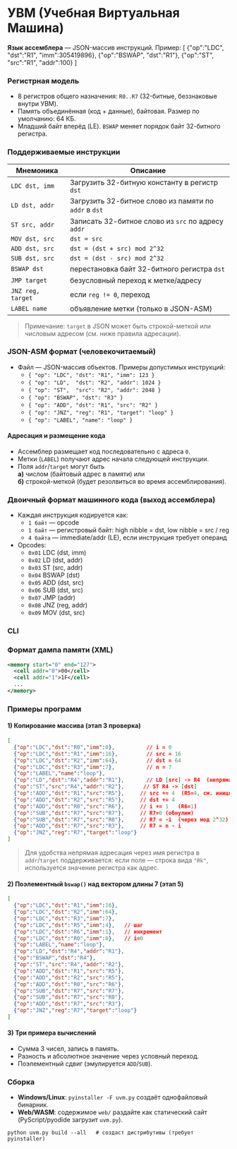 # УВМ (Учебная Виртуальная Машина)

**Язык ассемблера** — JSON-массив инструкций. Пример:
[
  {"op":"LDC", "dst":"R1", "imm":305419896},
  {"op":"BSWAP", "dst":"R1"},
  {"op":"ST", "src":"R1", "addr":100}
]

### Регистрная модель
- 8 регистров общего назначения: `R0..R7` (32-битные, беззнаковые внутри УВМ).
- Память объединённая (код + данные), байтовая. Размер по умолчанию: 64 КБ.
- Младший байт вперёд (LE). `BSWAP` меняет порядок байт 32-битного регистра.

### Поддерживаемые инструкции
| Мнемоника | Описание |
|---|---|
| `LDC dst, imm` | Загрузить 32-битную константу в регистр `dst` |
| `LD dst, addr` | Загрузить 32-битное слово из памяти по `addr` в `dst` |
| `ST src, addr` | Записать 32-битное слово из `src` по адресу `addr` |
| `MOV dst, src` | `dst = src` |
| `ADD dst, src` | `dst = (dst + src) mod 2^32` |
| `SUB dst, src` | `dst = (dst - src) mod 2^32` |
| `BSWAP dst`    | перестановка байт 32-битного регистра `dst` |
| `JMP target`   | безусловный переход к метке/адресу |
| `JNZ reg, target` | если `reg != 0`, переход |
| `LABEL name`   | объявление метки (только в JSON-ASM) |

> Примечание: `target` в JSON может быть строкой-меткой или числовым адресом (см. ниже правила адресации).

### JSON-ASM формат (человекочитаемый)
- Файл — JSON-массив объектов. Примеры допустимых инструкций:
  - `{ "op": "LDC", "dst": "R1", "imm": 123 }`
  - `{ "op": "LD",  "dst": "R2", "addr": 1024 }`
  - `{ "op": "ST",  "src": "R2", "addr": 2048 }`
  - `{ "op": "BSWAP", "dst": "R3" }`
  - `{ "op": "ADD", "dst": "R1", "src": "R2" }`
  - `{ "op": "JNZ", "reg": "R1", "target": "loop" }`
  - `{ "op": "LABEL", "name": "loop" }`

#### Адресация и размещение кода
- Ассемблер размещает код последовательно с адреса `0`.
- Метки (`LABEL`) получают адрес начала следующей инструкции.
- Поля `addr`/`target` могут быть  
  **а)** числом (байтовый адрес в памяти) или  
  **б)** строкой-меткой (будет резолвиться во время ассемблирования).

### Двоичный формат машинного кода (выход ассемблера)
- Каждая инструкция кодируется как:
  - `1 байт` — opcode
  - `1 байт` — регистровый байт: high nibble = dst, low nibble = src / reg
  - `4 байта` — immediate/addr (LE), если инструкция требует операнд
- Opcodes:
  - `0x01` LDC (dst, imm)
  - `0x02` LD  (dst, addr)
  - `0x03` ST  (src, addr)
  - `0x04` BSWAP (dst)
  - `0x05` ADD (dst, src)
  - `0x06` SUB (dst, src)
  - `0x07` JMP (addr)
  - `0x08` JNZ (reg, addr)
  - `0x09` MOV (dst, src)

### CLI

### Формат дампа памяти (XML)
```xml
<memory start="0" end="127">
  <cell addr="0">00</cell>
  <cell addr="1">1F</cell>
  ...
</memory>
````

### Примеры программ

#### 1) Копирование массива (этап 3 проверка)

```json
[
  {"op":"LDC","dst":"R0","imm":0},          // i = 0
  {"op":"LDC","dst":"R1","imm":16},         // src = 16
  {"op":"LDC","dst":"R2","imm":64},         // dst = 64
  {"op":"LDC","dst":"R3","imm":7},          // n = 7
  {"op":"LABEL","name":"loop"},
  {"op":"LD","dst":"R4","addr":"R1"},       // LD [src] -> R4  (непрямая адресация: см. ниже)
  {"op":"ST","src":"R4","addr":"R2"},      // ST R4 -> [dst]
  {"op":"ADD","dst":"R1","src":"R5"},     // src += 4  (R5=4, см. инициализацию ниже)
  {"op":"ADD","dst":"R2","src":"R5"},     // dst += 4
  {"op":"ADD","dst":"R0","src":"R6"},     // i += 1   (R6=1)
  {"op":"SUB","dst":"R7","src":"R7"},     // R7=0 (обнулим)
  {"op":"SUB","dst":"R7","src":"R0"},     // R7 = -i  (через мод 2^32)
  {"op":"ADD","dst":"R7","src":"R3"},     // R7 = n - i
  {"op":"JNZ","reg":"R7","target":"loop"}
]
```

> Для удобства непрямая адресация через имя регистра в `addr`/`target` поддерживается: если поле — строка вида `"Rk"`, используется значение регистра как адрес.

#### 2) Поэлементный `bswap()` над вектором длины 7 (этап 5)

```json
[
  {"op":"LDC","dst":"R1","imm":16},
  {"op":"LDC","dst":"R2","imm":64},
  {"op":"LDC","dst":"R3","imm":7},
  {"op":"LDC","dst":"R5","imm":4},   // шаг
  {"op":"LDC","dst":"R6","imm":1},   // инкремент
  {"op":"LDC","dst":"R0","imm":0},   // i=0
  {"op":"LABEL","name":"loop"},
  {"op":"LD","dst":"R4","addr":"R1"},
  {"op":"BSWAP","dst":"R4"},
  {"op":"ST","src":"R4","addr":"R2"},
  {"op":"ADD","dst":"R1","src":"R5"},
  {"op":"ADD","dst":"R2","src":"R5"},
  {"op":"ADD","dst":"R0","src":"R6"},
  {"op":"SUB","dst":"R7","src":"R7"},
  {"op":"SUB","dst":"R7","src":"R0"},
  {"op":"ADD","dst":"R7","src":"R3"},
  {"op":"JNZ","reg":"R7","target":"loop"}
]
```

#### 3) Три примера вычислений

* Сумма 3 чисел, запись в память.
* Разность и абсолютное значение через условный переход.
* Поэлементный сдвиг (эмулируется `ADD`/`SUB`).

### Сборка

* **Windows/Linux**: `pyinstaller -F uvm.py` создаёт однофайловый бинарник.
* **Web/WASM**: содержимое `web/` раздайте как статический сайт (PyScript/pyodide загрузит `uvm.py`).

```
python uvm.py build --all   # создаст дистрибутивы (требует pyinstaller)
```
